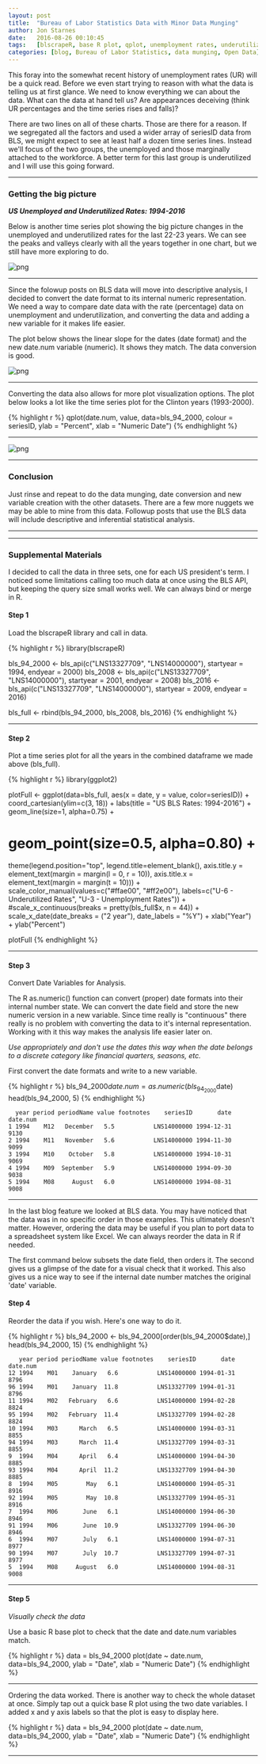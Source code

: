 ```yaml
---
layout: post
title:  "Bureau of Labor Statistics Data with Minor Data Munging"
author: Jon Starnes
date:   2016-08-26 00:10:45
tags:   [blscrapeR, base R plot, qplot, unemployment rates, underutilized labor, web scraping]
categories: [blog, Bureau of Labor Statistics, data munging, Open Data]
---
```



This foray into the somewhat recent history of unemployment rates (UR) will be a quick read. Before we even start trying to reason with what the data is telling us at first glance. We need to know everything we can about the data. What can the data at hand tell us? Are appearances deceiving (think UR percentages and the time series rises and falls)?  

There are two lines on all of these charts. Those are there for a reason. If we segregated all the factors and used a wider array of seriesID data from BLS, we might expect to see at least half a dozen time series lines. Instead we'll focus of the two groups, the unemployed and those marginally attached to the workforce. A better term for this last group is underutilized and I will use this going forward.  

---

### Getting the big picture
__*US Unemployed and Underutilized Rates: 1994-2016*__   

Below is another time series plot showing the big picture changes in the unemployed and underutilized rates for the last 22-23 years. We can see the peaks and valleys clearly with all the years together in one chart, but we still have more exploring to do.  


![png](/assets/img/blog/post03_1.png)


---  


Since the folowup posts on BLS data will move into descriptive analysis, I decided to convert the date format to its internal numeric representation. We need a way to compare date data with the rate (percentage) data on unemployment and underutilization, and converting the data and adding a new variable for it makes life easier.

The plot below shows the linear slope for the dates (date format) and the new date.num variable (numeric). It shows they match. The data conversion is good.


![png](/assets/img/blog/post03_2.png)


---


Converting the data also allows for more plot visualization options. The plot below looks a lot like the time series plot for the Clinton years (1993-2000).


{% highlight r %}
qplot(date.num, value, data=bls_94_2000, colour = seriesID, ylab = "Percent", xlab = "Numeric Date")
{% endhighlight %}


---


![png](/assets/img/blog/post03_3.png)


---


### Conclusion
Just rinse and repeat to do the data munging, date conversion and new variable creation with the other datasets. There are a few more nuggets we may be able to mine from this data. Followup posts that use the BLS data will include descriptive and inferential statistical analysis.  


---  
---


### Supplemental Materials

I decided to call the data in three sets, one for each US president's term. I noticed some limitations calling too much data at once using the BLS API, but keeping the query size small works well. We can always bind or merge in R.


#### Step 1
Load the blscrapeR library and call in data.  


{% highlight r %}
library(blscrapeR)

bls_94_2000 <- bls_api(c("LNS13327709", "LNS14000000"),
                       startyear = 1994, endyear = 2000)
bls_2008 <- bls_api(c("LNS13327709", "LNS14000000"),
                    startyear = 2001, endyear = 2008)
bls_2016 <- bls_api(c("LNS13327709", "LNS14000000"),
                    startyear = 2009, endyear = 2016)

bls_full <- rbind(bls_94_2000, bls_2008, bls_2016)
{% endhighlight %}


---


#### Step 2
Plot a time series plot for all the years in the combined dataframe we made above (bls_full).


{% highlight r %}
library(ggplot2)

plotFull <-
ggplot(data=bls_full, aes(x = date, y = value, color=seriesID)) +
  coord_cartesian(ylim=c(3, 18)) +
  labs(title = "US BLS Rates: 1994-2016") +
  geom_line(size=1, alpha=0.75) +
  # geom_point(size=0.5, alpha=0.80) +
  theme(legend.position="top", legend.title=element_blank(),
        axis.title.y = element_text(margin = margin(l = 0, r = 10)),
        axis.title.x = element_text(margin = margin(t = 10))) +
  scale_color_manual(values=c("#ffae00", "#ff2e00"),
                     labels=c("U-6 - Underutilized Rates",
                              "U-3 - Unemployment Rates")) +
  #scale_x_continuous(breaks = pretty(bls_full$x, n = 44)) +
  scale_x_date(date_breaks = ("2 year"), date_labels = "%Y") +
  xlab("Year") +
  ylab("Percent")

plotFull
{% endhighlight %}


---


#### Step 3
Convert Date Variables for Analysis.

The R as.numeric() function can convert (proper) date formats into their internal number state. We can convert the date field and store the new numeric version in a new variable. Since time really is "continuous" there really is no problem with converting the data to it's internal representation. Working with it this way makes the analysis life easier later on.  

*Use appropriately and don't use the dates this way when the date belongs to a discrete category like financial quarters, seasons, etc.*  

First convert the date formats and write to a new variable.  


{% highlight r %}
bls_94_2000$date.num = as.numeric(bls_94_2000$date)
head(bls_94_2000, 5)
{% endhighlight %}


      year period periodName value footnotes    seriesID       date date.num
    1 1994    M12   December   5.5           LNS14000000 1994-12-31     9130
    2 1994    M11   November   5.6           LNS14000000 1994-11-30     9099
    3 1994    M10    October   5.8           LNS14000000 1994-10-31     9069
    4 1994    M09  September   5.9           LNS14000000 1994-09-30     9038
    5 1994    M08     August   6.0           LNS14000000 1994-08-31     9008


---  


In the last blog feature we looked at BLS data. You may have noticed that the data was in no specific order in those examples. This ultimately doesn't matter. However, ordering the data may be useful if you plan to port data to a spreadsheet system like Excel. We can always reorder the data in R if needed.  

The first command below subsets the date field, then orders it. The second gives us a glimpse of the date for a visual check that it worked. This also gives us a nice way to see if the internal date number matches the original 'date' variable.


#### Step 4
Reorder the data if you wish. Here's one way to do it.

{% highlight r %}
bls_94_2000 <- bls_94_2000[order(bls_94_2000$date),]
head(bls_94_2000, 15)
{% endhighlight %}

       year period periodName value footnotes    seriesID       date date.num
    12 1994    M01    January   6.6           LNS14000000 1994-01-31     8796
    96 1994    M01    January  11.8           LNS13327709 1994-01-31     8796
    11 1994    M02   February   6.6           LNS14000000 1994-02-28     8824
    95 1994    M02   February  11.4           LNS13327709 1994-02-28     8824
    10 1994    M03      March   6.5           LNS14000000 1994-03-31     8855
    94 1994    M03      March  11.4           LNS13327709 1994-03-31     8855
    9  1994    M04      April   6.4           LNS14000000 1994-04-30     8885
    93 1994    M04      April  11.2           LNS13327709 1994-04-30     8885
    8  1994    M05        May   6.1           LNS14000000 1994-05-31     8916
    92 1994    M05        May  10.8           LNS13327709 1994-05-31     8916
    7  1994    M06       June   6.1           LNS14000000 1994-06-30     8946
    91 1994    M06       June  10.9           LNS13327709 1994-06-30     8946
    6  1994    M07       July   6.1           LNS14000000 1994-07-31     8977
    90 1994    M07       July  10.7           LNS13327709 1994-07-31     8977
    5  1994    M08     August   6.0           LNS14000000 1994-08-31     9008




---


#### Step 5
*Visually check the data*  

Use a basic R base plot to check that the date and date.num variables match.  


{% highlight r %}
data = bls_94_2000
plot(date ~ date.num, data=bls_94_2000, ylab = "Date", xlab = "Numeric Date")
{% endhighlight %}  


---


Ordering the data worked. There is another way to check the whole dataset at once. Simply tap out a quick base R plot using the two date variables. I added x and y axis labels so that the plot is easy to display here.  


{% highlight r %}
data = bls_94_2000
plot(date ~ date.num, data=bls_94_2000, ylab = "Date", xlab = "Numeric Date")
{% endhighlight %}  


---
